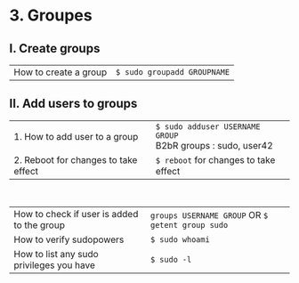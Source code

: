 # 3. Groupes

## I. Create groups

|                       |                                |
| --------------------- | ------------------------------ |
| How to create a group | `$ sudo groupadd GROUPNAME`


## II. Add users to groups

|                                            |                                                      |
| ------------------------------------------ | ---------------------------------------------------- |
| 1. How to add user to a group              | `$ sudo adduser USERNAME  GROUP` <br>                                                                                                                                  B2bR groups : sudo, user42
| 2. Reboot for changes to take effect       | `$ reboot` for changes to take effect

<br>

|                                            |                                                      |
| ------------------------------------------ | ---------------------------------------------------- |
| How to check if user is added to the group |  `groups USERNAME GROUP` OR `$ getent group sudo`
| How to verify sudopowers                   | `$ sudo whoami`
| How to list any sudo privileges you have   | `$ sudo -l`

